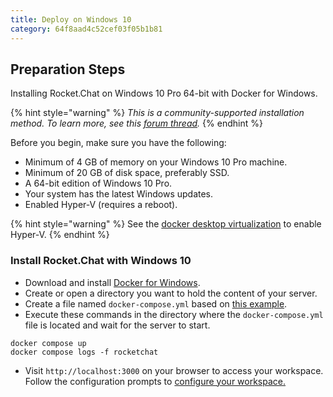 ```yaml
---
title: Deploy on Windows 10
category: 64f8aad4c52cef03f05b1b81
---
```


## Preparation Steps

Installing Rocket.Chat on Windows 10 Pro 64-bit with Docker for Windows.

{% hint style="warning" %}
_This is a community-supported installation method. To learn more, see this_ [_forum thread_](https://forums.rocket.chat/t/windows-10-pro-installation-guide/408)_._
{% endhint %}

Before you begin, make sure you have the following:

* Minimum of 4 GB of memory on your Windows 10 Pro machine.
* Minimum of 20 GB of disk space, preferably SSD.
* A 64-bit edition of Windows 10 Pro.
* Your system has the latest Windows updates.
* Enabled Hyper-V (requires a reboot).&#x20;

{% hint style="warning" %}
See the [docker desktop virtualization](https://docs.docker.com/desktop/troubleshoot/topics/#virtualization) to enable Hyper-V.
{% endhint %}

### Install Rocket.Chat with Windows 10

* Download and install [Docker for Windows](https://docs.docker.com/desktop/install/windows-install/).
* Create or open a directory you want to hold the content of your server.
* Create a file named `docker-compose.yml` based on [this example](https://github.com/RocketChat/Docker.Official.Image/blob/master/compose.yml).
* Execute these commands in the directory where the `docker-compose.yml` file is located and wait for the server to start.

```
docker compose up
docker compose logs -f rocketchat
```

* Visit  `http://localhost:3000` on your browser to access your workspace. Follow the configuration prompts to [configure your workspace.](https://docs.rocket.chat/setup-and-configure/accessing-your-workspace/rocket.chat-setup-wizard#setup-wizard)
